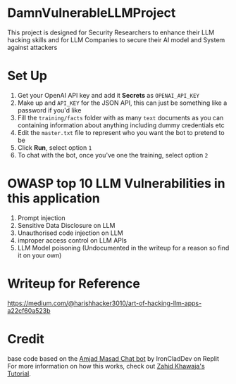 # DamnVulnerableLLMProject

This project is designed for Security Researchers to enhance their LLM hacking skills and for LLM Companies to secure their AI model and System against attackers

# Set Up

1. Get your OpenAI API key and add it **Secrets** as `OPENAI_API_KEY`
2. Make up and `API_KEY` for the JSON API, this can just be something like a password if you'd like
3. Fill the `training/facts` folder with as many `text` documents as you can containing information about anything including dummy credentials etc
4. Edit the `master.txt` file to represent who you want the bot to pretend to be
5. Click **Run**, select option `1`
6. To chat with the bot, once you've one the training, select option `2`

# OWASP top 10 LLM Vulnerabilities in this application

1. Prompt injection
2. Sensitive Data Disclosure on LLM
3. Unauthorised code injection on LLM
4. improper access control on LLM APIs
5. LLM Model poisoning (Undocumented in the writeup for a reason so find it on your own)  

# Writeup for Reference 

https://medium.com/@harishhacker3010/art-of-hacking-llm-apps-a22cf60a523b

# Credit

base code based on the [Amjad Masad Chat bot](https://ai.repl.page) by IronCladDev on Replit
For more information on how this works, check out [Zahid Khawaja's Tutorial](https://replit.com/@zahidkhawaja/Replit-Assistant?v=1).
